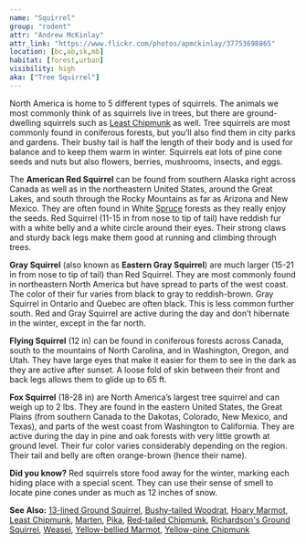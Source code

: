 ```yaml
---
name: "Squirrel"
group: "rodent"
attr: "Andrew McKinlay"
attr_link: "https://www.flickr.com/photos/apmckinlay/37753698865"
location: [bc,ab,sk,mb]
habitat: [forest,urban]
visibility: high
aka: ["Tree Squirrel"]
---
```

North America is home to 5 different types of squirrels. The animals we most commonly think of as squirrels live in trees, but there are ground-dwelling squirrels such as [Least Chipmunk](/animals/leastchip/) as well. Tree squirrels are most commonly found in coniferous forests, but you’ll also find them in city parks and gardens. Their bushy tail is half the length of their body and is used for balance and to keep them warm in winter. Squirrels eat lots of pine cone seeds and nuts but also flowers, berries, mushrooms, insects, and eggs.

The **American Red Squirrel** can be found from southern Alaska right across Canada as well as in the northeastern United States, around the Great Lakes, and south through the Rocky Mountains as far as Arizona and New Mexico. They are often found in White [Spruce](/trees/spruce/) forests as they really enjoy the seeds. Red Squirrel (11-15 in from nose to tip of tail) have reddish fur with a white belly and a white circle around their eyes. Their strong claws and sturdy back legs make them good at running and climbing through trees.

**Gray Squirrel** (also known as **Eastern Gray Squirrel**) are much larger (15-21 in from nose to tip of tail) than Red Squirrel. They are most commonly found in northeastern North America but have spread to parts of the west coast. The color of their fur varies from black to gray to reddish-brown. Gray Squirrel in Ontario and Quebec are often black. This is less common further south. Red and Gray Squirrel are active during the day and don’t hibernate in the winter, except in the far north.

**Flying Squirrel** (12 in) can be found in coniferous forests across Canada, south to the mountains of North Carolina, and in Washington, Oregon, and Utah. They have large eyes that make it easier for them to see in the dark as they are active after sunset. A loose fold of skin between their front and back legs allows them to glide up to 65 ft.

**Fox Squirrel** (18-28 in) are North America’s largest tree squirrel and can weigh up to 2 lbs. They are found in the eastern United States, the Great Plains (from southern Canada to the Dakotas, Colorado, New Mexico, and Texas), and parts of the west coast from Washington to California. They are active during the day in pine and oak forests with very little growth at ground level. Their fur color varies considerably depending on the region. Their tail and belly are often orange-brown (hence their name).

**Did you know?** Red squirrels store food away for the winter, marking each hiding place with a special scent. They can use their sense of smell to locate pine cones under as much as 12 inches of snow.

<!-- generated, do not edit -->
**See Also:**
[13-lined Ground Squirrel](/animals/13linegs/),
[Bushy-tailed Woodrat](/animals/buwrat/),
[Hoary Marmot](/animals/hoarymar/),
[Least Chipmunk](/animals/leastchip/),
[Marten](/animals/marten/),
[Pika](/animals/pika/),
[Red-tailed Chipmunk](/animals/retchip/),
[Richardson's Ground Squirrel](/animals/richgs/),
[Weasel](/animals/weasel/),
[Yellow-bellied Marmot](/animals/yelbelmar/),
[Yellow-pine Chipmunk](/animals/yelpchip/)
